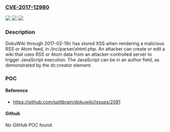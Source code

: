 ### [CVE-2017-12980](https://cve.mitre.org/cgi-bin/cvename.cgi?name=CVE-2017-12980)
![](https://img.shields.io/static/v1?label=Product&message=n%2Fa&color=blue)
![](https://img.shields.io/static/v1?label=Version&message=n%2Fa&color=blue)
![](https://img.shields.io/static/v1?label=Vulnerability&message=n%2Fa&color=brighgreen)

### Description

DokuWiki through 2017-02-19c has stored XSS when rendering a malicious RSS or Atom feed, in /inc/parser/xhtml.php. An attacker can create or edit a wiki that uses RSS or Atom data from an attacker-controlled server to trigger JavaScript execution. The JavaScript can be in an author field, as demonstrated by the dc:creator element.

### POC

#### Reference
- https://github.com/splitbrain/dokuwiki/issues/2081

#### Github
No GitHub POC found.

